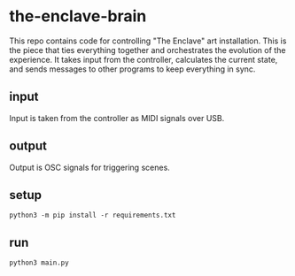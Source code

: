 # the-enclave-brain

This repo contains code for controlling "The Enclave" art installation. This is the piece that ties everything together and orchestrates the evolution of the experience. It takes input from the controller, calculates the current state, and sends messages to other programs to keep everything in sync.

## input

Input is taken from the controller as MIDI signals over USB.

## output

Output is OSC signals for triggering scenes.

## setup

```
python3 -m pip install -r requirements.txt
```

## run

```
python3 main.py
```
